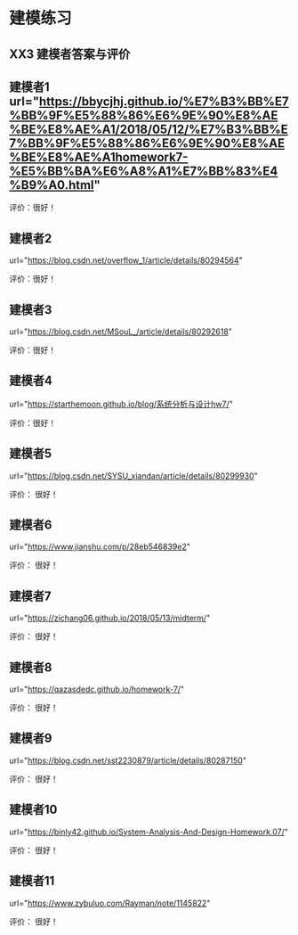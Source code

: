 # 建模练习

## XX3 建模者答案与评价

## 建模者1 url="https://bbycjhj.github.io/%E7%B3%BB%E7%BB%9F%E5%88%86%E6%9E%90%E8%AE%BE%E8%AE%A1/2018/05/12/%E7%B3%BB%E7%BB%9F%E5%88%86%E6%9E%90%E8%AE%BE%E8%AE%A1homework7-%E5%BB%BA%E6%A8%A1%E7%BB%83%E4%B9%A0.html"

评价：很好！

## 建模者2
url="https://blog.csdn.net/overflow_1/article/details/80294564"

评价：很好！

## 建模者3
url="https://blog.csdn.net/MSouL_/article/details/80292618"

评价：很好！

## 建模者4
url="https://starthemoon.github.io/blog/系统分析与设计hw7/"

评价：很好！

## 建模者5
url="https://blog.csdn.net/SYSU_xiandan/article/details/80299930"

评价： 很好！

## 建模者6
url="https://www.jianshu.com/p/28eb546839e2"

评价： 很好！

## 建模者7
url="https://zichang06.github.io/2018/05/13/midterm/"

评价： 很好！

## 建模者8
url="https://qazasdedc.github.io/homework-7/"

评价： 很好！

## 建模者9
url="https://blog.csdn.net/sst2230879/article/details/80287150"

评价： 很好！

## 建模者10
url="https://binly42.github.io/System-Analysis-And-Design-Homework.07/"

评价： 很好！

## 建模者11
url="https://www.zybuluo.com/Rayman/note/1145822"

评价： 很好！
